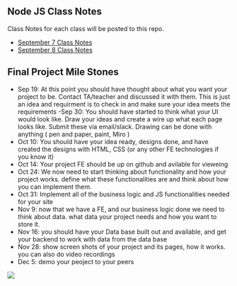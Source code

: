 ## Node JS Class Notes

Class Notes for each class will be posted to this repo. 

- [September 7 Class Notes](https://github.com/aria-mdr/Node-JS-Class-Notes/tree/main/Sep-7)
- [September 8 Class Notes](https://github.com/aria-mdr/Sep8-Class-Notes/tree/main/Sep-8)

## Final Project Mile Stones 

- Sep 19: At this point you should have thought about what you want your project to be. Contact TA/teacher and discussed it with them. This is just an idea and requirment is to check in and make sure your idea meets the requirements
-Sep 30: You should have started to think what your UI would look like. Draw your ideas and create a wire up what each page looks like. Submit these via email/slack. Drawing can be done with anything ( pen and paper, paint, Miro )
- Oct 10: You should have your idea ready, designs done, and have created the designs with HTML, CSS (or any other FE technologies if you know it)
- Oct 14: Your project FE should be up on github and avilable for vieweing 
- Oct 24: We now need to start thinking about functionality and how your project works. define what these functionalities are and think about how you can implement them. 
- Oct 31: Implement all of the business logic and JS functionalities needed for your site
- Nov 9: now that we have a FE, and our business logic done we need to think about data. what data your project needs and how you want to store it. 
- Nov 16: you should have your Data base built out and available, and get your backend to work with data from the data base
- Nov 28: show screen shots of your project and its pages, how it works. you can also do video recordings
- Dec 5: demo your peoject to your peers

![](https://github.com/aria-mdr/Sep8-Class-Notes/blob/main/Project-Deadlines.png)
